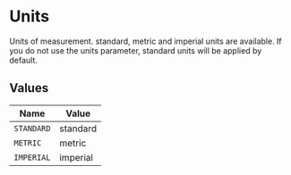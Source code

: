 # Units

Units of measurement. standard, metric and imperial units are available. If you do not use the units parameter, standard units will be applied by default.


## Values

| Name       | Value      |
| ---------- | ---------- |
| `STANDARD` | standard   |
| `METRIC`   | metric     |
| `IMPERIAL` | imperial   |